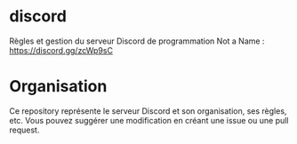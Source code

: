 # discord

Règles et gestion du serveur Discord de programmation Not a Name : https://discord.gg/zcWp9sC

# Organisation

Ce repository représente le serveur Discord et son organisation, ses règles, etc.
Vous pouvez suggérer une modification en créant une issue ou une pull request.